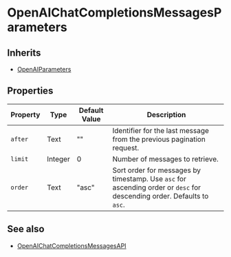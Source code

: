 # OpenAIChatCompletionsMessagesParameters

## Inherits

- [OpenAIParameters](OpenAIParameters.md)

## Properties

| Property | Type  | Default Value | Description |
|----------|-------|---------------|-------------|
| `after`    | Text  | ""            | Identifier for the last message from the previous pagination request. |
| `limit`    | Integer| 0            | Number of messages to retrieve. |
| `order`    | Text  | "asc"         | Sort order for messages by timestamp. Use `asc` for ascending order or `desc` for descending order. Defaults to `asc`. |

## See also

- [OpenAIChatCompletionsMessagesAPI](OpenAIChatCompletionsMessagesAPI.md)
